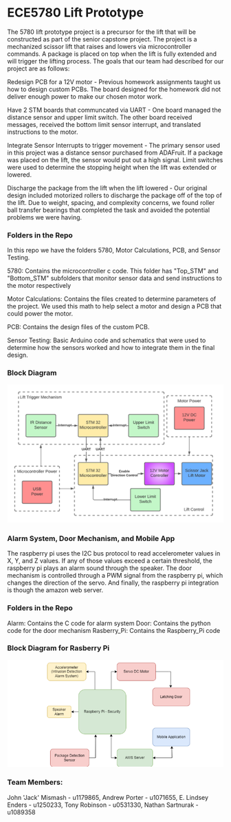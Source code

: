 # ECE5780 Lift Prototype
The 5780 lift prototype project is a precursor for the lift that will be constructed as part of the senior capstone project. The project is a mechanized scissor lift that raises and lowers via microcontroller commands.  A package is placed on top when the lift is fully extended and will trigger the lifting process. The goals that our team had described for our project are as follows:

Redesign PCB for a 12V motor - Previous homework assignments taught us how to design custom PCBs. The board designed for the homework did not deliver enough power to make our chosen motor work.

Have 2 STM boards that communcated via UART - One board managed the distance sensor and upper limit switch. The other board received messages, received the bottom limit sensor interrupt, and translated instructions to the motor.

Integrate Sensor Interrupts to trigger movement - The primary sensor used in this project was a distance sensor purchased from ADAFruit. If a package was placed on the lift, the sensor would put out a high signal.  Limit switches were used to determine the stopping height when the lift was extended or lowered.

Discharge the package from the lift when the lift lowered - Our original design included motorized rollers to discharge the package off of the top of the lift. Due to weight, spacing, and complexity concerns, we found roller ball transfer bearings that completed the task and avoided the potential problems we were having. 

### Folders in the Repo
In this repo we have the folders 5780, Motor Calculations, PCB, and Sensor Testing.

5780: Contains the microcontroller c code.  This folder has "Top_STM" and "Bottom_STM" subfolders that monitor sensor data and send instructions to the motor respectively

Motor Calculations: Contains the files created to determine parameters of the project. We used this math to help select a motor and design a PCB that could power the motor.

PCB: Contains the design files of the custom PCB.

Sensor Testing: Basic Arduino code and schematics that were used to determine how the sensors worked and how to integrate them in the final design.

### Block Diagram
![Our Block Diagram](https://github.com/JohnMismash/ECESeniorCapstone/blob/main/Motor%20Calculations/5780BlockDiagram%20-%20Page%201.png)

### Alarm System, Door Mechanism, and Mobile App 
The raspberry pi uses the I2C bus protocol to read accelerometer values in X, Y, and Z values. If any of those values exceed a certain threshold, the raspberry pi plays an alarm sound through the speaker. The door mechanism is controlled through a PWM signal from the raspberry pi, which changes the direction of the servo. And finally, the raspberry pi integration is though the amazon web server. 

### Folders in the Repo  
Alarm: Contains the C code for alarm system
Door: Contains the python code for the door mechanism 
Rasberry_Pi: Contains the Raspberry_Pi code 

### Block Diagram for Rasberry Pi 
![Rasberry Pi Diagram](https://github.com/JohnMismash/ECESeniorCapstone/blob/Final/Motor%20Calculations/Pi.png)

### Team Members:
 John 'Jack' Mismash - u1179865,
 Andrew Porter - u1071655,
 E. Lindsey Enders - u1250233,
 Tony Robinson - u0531330,
 Nathan Sartnurak - u1089358


